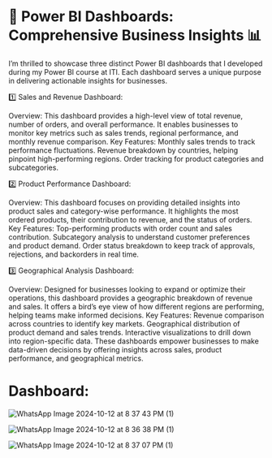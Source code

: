 
# 🚀 Power BI Dashboards: Comprehensive Business Insights 📊

I’m thrilled to showcase three distinct Power BI dashboards that I developed during my Power BI course at ITI. 
Each dashboard serves a unique purpose in delivering actionable insights for businesses.

1️⃣ Sales and Revenue Dashboard:

Overview: This dashboard provides a high-level view of total revenue, number of orders, and overall performance.
It enables businesses to monitor key metrics such as sales trends, regional performance, and monthly revenue comparison.
Key Features:
Monthly sales trends to track performance fluctuations.
Revenue breakdown by countries, helping pinpoint high-performing regions.
Order tracking for product categories and subcategories.

2️⃣ Product Performance Dashboard:

Overview: This dashboard focuses on providing detailed insights into product sales and category-wise performance. It highlights the most ordered products,
their contribution to revenue, and the status of orders.
Key Features:
Top-performing products with order count and sales contribution.
Subcategory analysis to understand customer preferences and product demand.
Order status breakdown to keep track of approvals, rejections, and backorders in real time.

3️⃣ Geographical Analysis Dashboard:

Overview: Designed for businesses looking to expand or optimize their operations, this dashboard provides a geographic breakdown of revenue and sales.
It offers a bird’s eye view of how different regions are performing, helping teams make informed decisions.
Key Features:
Revenue comparison across countries to identify key markets.
Geographical distribution of product demand and sales trends.
Interactive visualizations to drill down into region-specific data.
These dashboards empower businesses to make data-driven decisions by offering insights across sales, product performance, and geographical metrics.

# Dashboard:

![WhatsApp Image 2024-10-12 at 8 37 43 PM (1)](https://github.com/user-attachments/assets/b25d3381-21ab-456b-b655-142ceccf7259)

![WhatsApp Image 2024-10-12 at 8 36 38 PM (1)](https://github.com/user-attachments/assets/2b26cb3b-1601-4f90-af31-55b8727eab04)

![WhatsApp Image 2024-10-12 at 8 37 07 PM (1)](https://github.com/user-attachments/assets/c62d7901-bf5a-46ea-aa5e-bffdd1e5b8a4)

